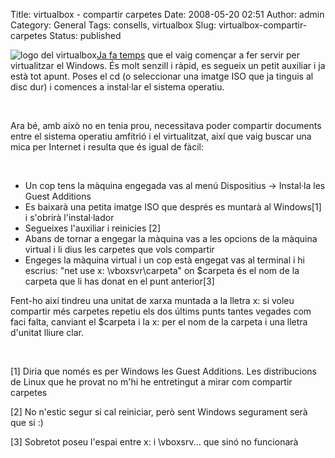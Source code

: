 Title: virtualbox - compartir carpetes
Date: 2008-05-20 02:51
Author: admin
Category: General
Tags: consells, virtualbox
Slug: virtualbox-compartir-carpetes
Status: published

<img src="http://gil.badall.net/wp-content/uploads/2008/03/vbox.png" data-align="right" alt="logo del virtualbox" /><a href="?p=313" target="_blank" rel="noopener">Ja fa temps</a> que el vaig començar a fer servir per virtualitzar el Windows. És molt senzill i ràpid, es segueix un petit auxiliar i ja està tot apunt. Poses el cd (o seleccionar una imatge ISO que ja tinguis al disc dur) i comences a instal·lar el sistema operatiu.

 

Ara bé, amb això no en tenia prou, necessitava poder compartir documents entre el sistema operatiu amfitrió i el virtualitzat, així que vaig buscar una mica per Internet i resulta que és igual de fàcil:

 

- Un cop tens la màquina engegada vas al menú Dispositius → Instal·la les Guest Additions
- Es baixarà una petita imatge ISO que després es muntarà al Windows\[1\] i s'obrirà l'instal·lador
- Segueixes l'auxiliar i reinicies \[2\]
- Abans de tornar a engegar la màquina vas a les opcions de la màquina virtual i li dius les carpetes que vols compartir
- Engeges la màquina virtual i un cop està engegat vas al terminal i hi escrius: "net use x: \\vboxsvr\\carpeta" on \$carpeta és el nom de la carpeta que li has donat en el punt anterior\[3\]

Fent-ho així tindreu una unitat de xarxa muntada a la lletra x: si voleu compartir més carpetes repetiu els dos últims punts tantes vegades com faci falta, canviant el \$carpeta i la x: per el nom de la carpeta i una lletra d'unitat lliure clar.

 

\[1\] Diria que només es per Windows les Guest Additions. Les distribucions de Linux que he provat no m'hi he entretingut a mirar com compartir carpetes

\[2\] No n'estic segur si cal reiniciar, però sent Windows segurament serà que si :)

\[3\] Sobretot poseu l'espai entre x: i \\vboxsrv... que sinó no funcionarà
